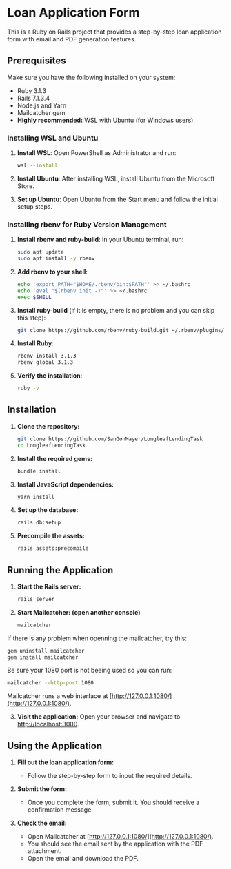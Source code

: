 # Loan Application Form

This is a Ruby on Rails project that provides a step-by-step loan application form with email and PDF generation features.

## Prerequisites

Make sure you have the following installed on your system:
- Ruby 3.1.3
- Rails 7.1.3.4
- Node.js and Yarn
- Mailcatcher gem
- **Highly recommended:** WSL with Ubuntu (for Windows users)

### Installing WSL and Ubuntu

1. **Install WSL**:
    Open PowerShell as Administrator and run:
    ```sh
    wsl --install
    ```

2. **Install Ubuntu**:
    After installing WSL, install Ubuntu from the Microsoft Store.

3. **Set up Ubuntu**:
    Open Ubuntu from the Start menu and follow the initial setup steps.

### Installing rbenv for Ruby Version Management

1. **Install rbenv and ruby-build**:
    In your Ubuntu terminal, run:
    ```sh
    sudo apt update
    sudo apt install -y rbenv
    ```

2. **Add rbenv to your shell**:
    ```sh
    echo 'export PATH="$HOME/.rbenv/bin:$PATH"' >> ~/.bashrc
    echo 'eval "$(rbenv init -)"' >> ~/.bashrc
    exec $SHELL
    ```

3. **Install ruby-build** (if it is empty, there is no problem and you can skip this step):
    ```sh
    git clone https://github.com/rbenv/ruby-build.git ~/.rbenv/plugins/ruby-build
    ```

4. **Install Ruby**:
    ```sh
    rbenv install 3.1.3
    rbenv global 3.1.3
    ```

5. **Verify the installation**:
    ```sh
    ruby -v
    ```

## Installation

1. **Clone the repository:**
    ```bash
    git clone https://github.com/SanGonMayer/LongleafLendingTask
    cd LongleafLendingTask
    ```

2. **Install the required gems:**
    ```bash
    bundle install
    ```

3. **Install JavaScript dependencies:**
    ```bash
    yarn install
    ```

4. **Set up the database:**
    ```bash
    rails db:setup
    ```

5. **Precompile the assets:**
    ```bash
    rails assets:precompile
    ```

## Running the Application

1. **Start the Rails server:**
    ```bash
    rails server
    ```

2. **Start Mailcatcher: (open another console)**
    ```bash
    mailcatcher
    ```
If there is any problem when openning the mailcatcher, try this:
```bash
gem uninstall mailcatcher
gem install mailcatcher
```
Be sure your 1080 port is not beeing used so you can run:
```bash
mailcatcher --http-port 1080
```
Mailcatcher runs a web interface at [http://127.0.0.1:1080/](http://127.0.0.1:1080/).

3. **Visit the application:**
    Open your browser and navigate to [http://localhost:3000](http://localhost:3000).

## Using the Application

1. **Fill out the loan application form:**
    - Follow the step-by-step form to input the required details.

2. **Submit the form:**
    - Once you complete the form, submit it. You should receive a confirmation message.

3. **Check the email:**
    - Open Mailcatcher at [http://127.0.0.1:1080/](http://127.0.0.1:1080/).
    - You should see the email sent by the application with the PDF attachment.
    - Open the email and download the PDF.
